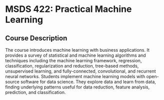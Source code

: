# MSDS 422: Practical Machine Learning

## Course Description
The course introduces machine learning with business applications. It provides a survey of statistical and machine learning algorithms and techniques including the machine learning framework, regression, classification, regularization and reduction, tree-based methods, unsupervised learning, and fully-connected, convolutional, and recurrent neural networks. Students implement machine learning models with open-source software for data science. They explore data and learn from data, finding underlying patterns useful for data reduction, feature analysis, prediction, and classification.

